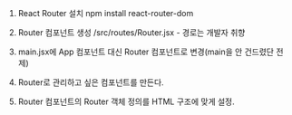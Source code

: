 1. React Router 설치
npm install react-router-dom

2. Router 컴포넌트 생성 /src/routes/Router.jsx - 경로는 개발자 취향

3. main.jsx에 App 컴포넌트 대신 Router 컴포넌트로 변경(main을 안 건드렸단 전제)

4. Router로 관리하고 싶은 컴포넌트를 만든다.

5. Router 컴포넌트의 Router 객체 정의를 HTML 구조에 맞게 설정.